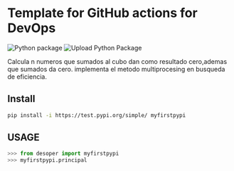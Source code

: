 # Template for GitHub actions for DevOps

![Python package](https://github.com/miguelcifuentes/myfirstpypi/workflows/Python%20package/badge.svg)
![Upload Python Package](https://github.com/miguelcifuentes/myfirstpypi/workflows/Upload%20Python%20Package/badge.svg)

Calcula n  numeros que sumados al cubo dan como resultado cero,ademas que sumados da cero.
implementa el metodo multiprocesing en busqueda de eficiencia.

## Install
```bash
pip install -i https://test.pypi.org/simple/ myfirstpypi
```
## USAGE
```python
>>> from desoper import myfirstpypi
>>> myfirstpypi.principal
